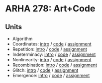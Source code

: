 # ARHA 278: Art+Code

## Units

- Algorithm
- Coordinates: [intro](units/1_coordinates/context.md) / [code](units/1_coordinates/code.md) / [assignment](units/1_coordinates/assignment.md)
- Repetition: [intro](units/2_repetition/context.md) / [code](units/2_repetition/code.md) / [assignment](units/2_repetition/assignment.md)
- Indeterminacy: [intro](units/3_indeterminacy/context.md) / [code](units/3_indeterminacy/code.md) / [assignment](units/3_indeterminacy/assignment.md)
- Nonlinearity: [intro](units/4_nonlinearity/context.md) / [code](units/4_nonlinearity/code.md) / [assignment](units/4_nonlinearity/assignment.md)
- Recombination: [intro](units/5_recombination/context.md) / [code](units/5_recombination/code.md) / [assignment](units/5_recombination/assignment.md)
- Glitch: [intro](units/6_glitch/context.md) / [code](units/6_glitch/code.md) / [assignment](units/6_glitch/assignment.md)
- Emergence: [intro](units/7_emergence/context.md) / [code](units/7_emergence/code.md) / [assignment](units/7_emergence/assignment.md)
<!-- - Interface: [intro](units/8_interface/context.md) / [code](units/8_interface/code.md) / [assignment](units/8_interface/assignment.md) -->
